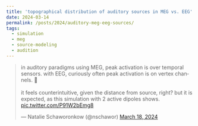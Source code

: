 ```yaml
---
title: 'topographical distribution of auditory sources in MEG vs. EEG'
date: 2024-03-14
permalink: /posts/2024/auditory-meg-eeg-sources/
tags:
  - simulation
  - meg
  - source-modeling
  - audition
---
```

<blockquote class="twitter-tweet"><p lang="en" dir="ltr">in auditory paradigms using MEG, peak activation is over temporal sensors. with EEG, curiously often peak activation is on vertex channels. 🤔 <br><br>it feels counterintuitive, given the distance from source, right? but it is expected, as this simulation with 2 active dipoles shows. <a href="https://t.co/P91W2bEmg8">pic.twitter.com/P91W2bEmg8</a></p>&mdash; Natalie Schaworonkow (@nschawor) <a href="https://twitter.com/nschawor/status/1769714261347930188?ref_src=twsrc%5Etfw">March 18, 2024</a></blockquote> <script async src="https://platform.twitter.com/widgets.js" charset="utf-8"></script> 